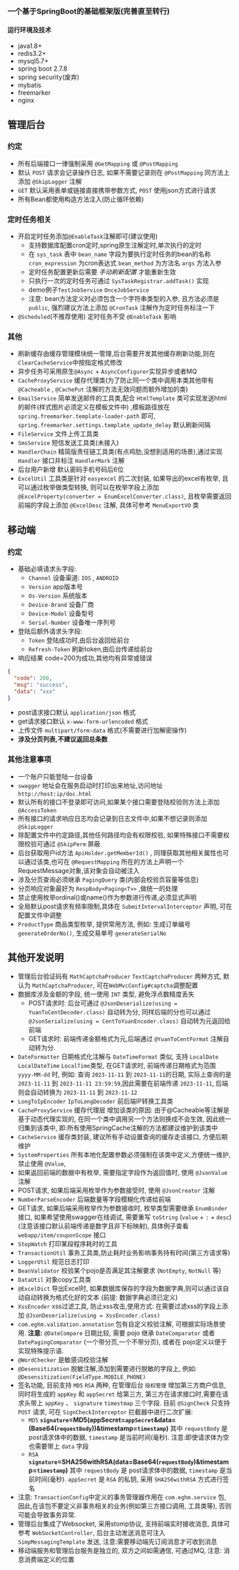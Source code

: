 ### 一个基于SpringBoot的基础框架版(完善直至转行)

#### 运行环境及技术

* java1.8+
* redis3.2+
* mysql5.7+
* spring boot 2.7.8
* spring security(废弃)
* mybatis
* freemarker
* nginx

## 管理后台

### 约定

* 所有后端接口一律强制采用 `@GetMapping` 或 `@PostMapping`
* 默认 `POST` 请求会记录操作日志, 如果不需要记录则在 `@PostMapping` 同方法上添加 `@SkipLogger` 注解
* `GET` 默认采用表单或链接直接携带参数方式, `POST` 使用json方式进行请求
* 所有Bean都使用构造方法注入(防止循环依赖)

### 定时任务相关

* 开启定时任务添加`@EnableTask`注解即可(建议使用)
    * 支持数据库配置cron定时,spring原生注解定时,单次执行的定时
    * 在 `sys_task` 表中 `bean_name` 字段为要执行定时任务的bean的名称 `cron_expression` 为cron表达式 `bean_method`
      为方法名 `args` 方法入参
    * 定时任务配置更新后需要 *手动刷新配置* 才能重新生效
    * 只执行一次的定时任务可通过 `SysTaskRegistrar.addTask()` 实现
    * demo例子`TestJobService` `OnceJobService`
    * 注意: bean方法定义时必须包含一个字符串类型的入参, 且方法必须是 `public`, 强烈建议方法上添加 `@CronTask`
      注解作为定时任务标注一下
* `@Scheduled`(不推荐使用) 定时任务不受 `@EnableTask` 影响

### 其他

* 刷新缓存由缓存管理模块统一管理,后台需要开发其他缓存刷新功能,则在`ClearCacheService`中按指定格式修改
* 异步任务可采用原生`@Async` + `AsyncConfigurer`实现异步或者MQ
* `CacheProxyService` 缓存代理类(为了防止同一个类中调用本类其他带有 `@Cacheable` , `@CachePut`
  注解的方法无效问题而额外增加的类)
* `EmailService` 简单发送邮件的工具类,配合 `HtmlTemplate` 类可实现发送html的邮件(样式图片必须定义在模板文件中)
  ,模板路径放在 `spring.freemarker.template-loader-path` 即可, `spring.freemarker.settings.template_update_delay` 默认刷新间隔
* `FileService` 文件上传工具类
* `SmsService` 短信发送工具类(未接入)
* `HandlerChain` 精简版责任链工具类(有点鸡肋,没想到适用的场景),通过实现 `Handler` 接口并标注 `HandlerMark` 注解
* 后台用户新增 默认密码手机号码后6位
* `ExcelUtil` 工具类是针对 `easyexcel` 的二次封装, 如果导出的excel有枚举, 且可以通过枚举做类型转换,
  则可以在枚举字段上添加 `@ExcelProperty(converter = EnumExcelConverter.class)`,
  且枚举需要返回前端的字段上添加 `@ExcelDesc` 注解, 具体可参考 `MenuExportVO` 类

## 移动端

### 约定

* 基础必填请求头字段:
    * `Channel` 设备渠道: `IOS` , `ANDROID`
    * `Version` app版本号
    * `Os-Version` 系统版本
    * `Device-Brand` 设备厂商
    * `Device-Model` 设备型号
    * `Serial-Number` 设备唯一序列号
* 登陆后额外请求头字段:
    * `Token` 登陆成功时,由后台返回给前台
    * `Refresh-Token` 刷新token,由后台传递给前台
* 响应结果 code=200为成功,其他均有异常或错误

```json
{
  "code": 200, 
  "msg": "success",
  "data": "xxx" 
}
```

* post请求接口默认 `application/json` 格式
* get请求接口默认 `x-www-form-urlencoded` 格式
* 上传文件 `multipart/form-data` 格式(不需要进行加解密操作)
* **涉及分页列表,不建议返回总条数**

### 其他注意事项

* 一个账户只能登陆一台设备
* `swagger` 地址会在服务启动时打印出来地址,访问地址 `http://host:ip/doc.html`
* 默认所有的接口不登录即可访问,如果某个接口需要登陆校验则方法上添加 `@AccessToken`
* 所有接口的请求响应日志均会记录到日志文件中,如果不想记录则添加 `@SkipLogger`
* 除配置文件中约定路径,其他任何路径均会有权限校验, 如果特殊接口不需要权限校验可通过 `@SkipPerm` 屏蔽
* 后台获取用户id方法 `ApiHolder.getMemberId()` , 同理获取其他相关属性也可以通过该类,也可在 `@RequestMapping`
  所在的方法上声明一个RequestMessage对象,该对象会自动被注入
* 涉及分页查询必须继承 `PagingQuery` 类(内部会校验页容量等信息)
* 分页响应对象最好为 `RespBody<Paging<T>>` ,做统一的处理
* 禁止使用枚举ordinal()或name()作为参数进行传递,必须显式声明
* 全局默认post请求有频率限制,具体在 `SubmitIntervalInterceptor` 声明, 可在配置文件中调整
* `ProductType` 商品类型枚举, 提供常用方法, 例如: 生成订单编号 `generateOrderNo()`, 生成交易单号 `generateSerialNo`

## 其他开发说明
* 管理后台验证码有 `MathCaptchaProducer` `TextCaptchaProducer` 两种方式, 默认为 `MathCaptchaProducer`, 可在`WebMvcConfig#captcha`调整配置
* 数据库涉及金额的字段, 统一使用 `INT` 类型, 避免浮点数精度丢失
    * POST请求时: 后台可通过 `@JsonDeserialize(using = YuanToCentDecoder.class)` 自动转为分,
      同样后端的分也可以通过 `@JsonSerialize(using = CentToYuanEncoder.class)` 自动转为元返回给前端
    * GET请求时: 前端传递金额格式为元,后端通过 `@YuanToCentFormat` 注解自动转为分.
* `DateFormatter` 日期格式化注解与 `DateTimeFormat` 类似, 支持 `LocalDate` `LocalDateTime` `LocalTime`类型, 在GET请求时,
  前端传递日期格式为范围  `yyyy-MM-dd` 时, 例如: 查询 `2023-11-11` 到 `2023-11-11`的日期, 实际上查询的是 `2023-11-11`
  到 `2023-11-11 23:59:59`,因此需要在前端传递 `2023-11-11`, 后端则会自动转换为 `2023-11-11` 到 `2023-11-12`
* `LongToIpEncoder` `IpToLongDecoder` 前后端IP转换工具类
* `CacheProxyService` 缓存代理层 增加该类的原因: 由于@Cacheable等注解是基于动态代理实现的, 在同一个类中调用另一个方法则换成不会生效,
  因此统一归集到该类中, 即:所有使用SpringCache注解的方法都建议维护到该类中
* `CacheService` 缓存类封装, 建议所有手动设置查询的缓存走该接口, 方便后期维护
* `SystemProperties` 所有本地化配置参数必须强制在该类中定义,方便统一维护, 禁止使用 `@Value`,
* 如果返回前端的数据中有枚举, 需要指定字段作为返回值时, 使用 `@JsonValue` 注解
* POST请求, 如果后端采用枚举作为参数接受时, 使用 `@JsonCreator` 注解
* `NumberParseEncoder` 后端数量等字段模糊化传递给前端
* GET请求, 如果后端采用枚举作为参数接收时, 枚举类型需要继承 `EnumBinder` 接口, 如果希望使用swagger在线调试,
  需要重写 `toString` (`value` + `:` + `desc`) (注意该接口默认前端传递是数字且非下标映射),
  具体例子查看 `webapp/item/couponScope` 接口
* `StopWatch` 打印某段程序耗时的工具
* `TransactionUtil` 事务工具类,防止耗时业务影响事务持有时间(第三方请求等)
* `LoggerUtil` 规范日志打印
* `BeanValidator` 校验某个pojo是否满足其注解要求 (`NotEmpty`, `NotNull` 等)
* `DataUtil` 对象copy工具类
* `@ExcelDict` 导出Excel时, 如果数据库保存的字段为数据字典,则可以通过该自动自动转换为格式化好的文本 (前提:
  数据字典必须已定义)
* `XssEncoder` xss过滤工具, 防止xss攻击,使用方式: 在需要过滤xss的字段上添加 `@JsonDeserialize(using = XssEncoder.class)`
* `com.eghm.validation.annotation` 包有自定义校验注解, 可根据实际场景使用. **注意:** `@DateCompare` 日期比较, 需要 pojo
  继承 `DateComparator` 或者 `DatePagingComparator` (一个带分页,一个不带分页), 或者在 pojo定义以便于实现特殊提示语.
* `@WordChecker` 是敏感词校验注解
* `@Desensitization` 脱敏注解,添加到需要进行脱敏的字段上, 例如: `@Desensitization(FieldType.MOBILE_PHONE)`
* 签名功能, 目前支持 `MD5` `RSA` 两种, 在管理后台 `授权管理` 增加第三方商户信息, 同时将生成的 `appKey` 和 `appSecret`
  给第三方, 第三方在请求接口时,需要在请求头带上 `appKey` 、 `signature` `timestmap` 三个字段. 目前 `@SignCheck`
  只支持 `POST` 请求, 可在 `SignCheckInterceptor` 拦截器中进行二次扩展:
    * `MD5` **`signature`=MD5(appSecret=`appSecret`&data=(Base64(`requestBody`))&timestamp=`timestamp`)**
      其中 `requestBody` 是 post请求体中的数据, `timestamp` 是当前时间(毫秒). 注意:即使请求体为空也需要带上 `data` 字段
    * `RSA` **`signature`=SHA256withRSA(data=Base64(`requestBody`)&timestamp=`timestamp`)** 其中 `requestBody` 是
      post请求体中的数据, `timestamp` 是当前时间(毫秒). `appSecret` 是 `RSA` 的私钥, 采用 `SHA256withRSA` 方式进行签名
* 注意: `TransactionConfig`中定义的事务管理器作用在 `com.eghm.service` 包, 因此,在该包不要定义非事务相关的业务(例如第三方接口调用, 工具类等), 否则可能会导致事务异常.
* 管理后台集成了Websocket, 采用stomp协议, 支持前端实时接收消息, 具体可参考 `WebSocketController`, 后台主动发送消息可注入 `SimpMessagingTemplate` 发送, 注意:需要移动端先订阅消息才可收到消息 
* 移动端服务和管理后台服务是独立的, 双方之间如需通信, 可通过MQ, 注意: 消息消费端定义的位置